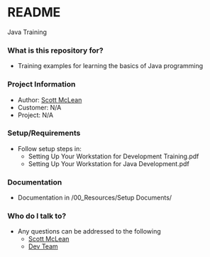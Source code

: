 # README #

Java Training

### What is this repository for? ###

* Training examples for learning the basics of Java programming

### Project Information ###

* Author: [Scott McLean](mailto:smclean@databankimx.com)
* Customer: N/A
* Project: N/A

### Setup/Requirements ###

* Follow setup steps in:
    * Setting Up Your Workstation for Development Training.pdf
    * Setting Up Your Workstation for Java Development.pdf

### Documentation ###

* Documentation in /00_Resources/Setup Documents/

### Who do I talk to? ###

* Any questions can be addressed to the following
    * [Scott McLean](mailto:smclean@databankimx.com)
    * [Dev Team](mailto:development@databankimx.com)
